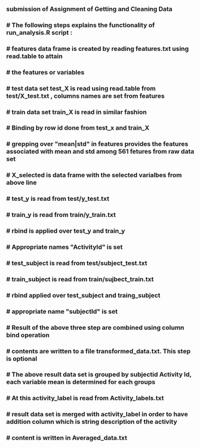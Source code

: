 ###    submission of Assignment of Getting and Cleaning Data

### # The following steps explains the functionality of run_analysis.R script :


### #  features data frame is created by reading features.txt using read.table to attain  
### #   the features or variables 
### #  test data set  test_X is read using read.table from  test/X_test.txt , columns names are set from features
### #  train data set train_X is read in similar fashion
### #  Binding by row id done from test_x and train_X

### #  grepping over  "mean|std" in features provides the features associated with mean and std among 561 fetures from raw data set
### #  X_selected  is data frame with the selected varialbes from above line

### #  test_y  is read from  test/y_test.txt 
### #  train_y is read from train/y_train.txt 
### #  rbind is applied  over test_y and train_y
### #  Appropriate names "ActivityId"  is set 


### #  test_subject is read from test/subject_test.txt
### #  train_subject is read from train/sujbect_train.txt
### #  rbind  applied over  test_subject and traing_subject
### #  appropriate name "subjectId" is set

### #  Result of the above three step are combined using  column bind operation 
### #  contents are written  to a file transformed_data.txt. This step is optional

### #  The above result data set is grouped by subjectid Activity Id, each variable mean is determined for each groups
### #  At this activity_label is read from Activity_labels.txt
### #  result data set is merged with activity_label in order to have addition column which is string description of the activity
### # content is written in Averaged_data.txt

